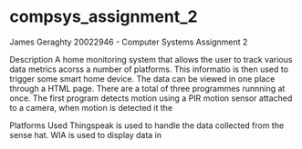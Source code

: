 # compsys_assignment_2
James Geraghty 20022946 - Computer Systems Assignment 2

Description 
A home monitoring system that allows the user to track various data metrics acorss a number of platforms. This informatio is then used to trigger some smart home device.  The data can be viewed in one place through a HTML page. There are a total of three programmes runnning at once. The first program detects motion using a PIR motion sensor attached to a camera, when motion is detected it the

Platforms Used 
Thingspeak is used to handle the data collected from the sense hat. 
WIA is used to display data in 

